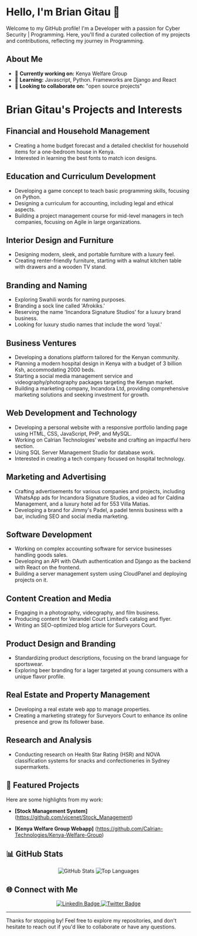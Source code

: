 # Hello, I'm Brian Gitau 👋

Welcome to my GitHub profile! I'm a Developer with a passion for Cyber Security | Programming. Here, you'll find a curated collection of my projects and contributions, reflecting my journey in Programming.

## About Me

- 🔭 **Currently working on:** Kenya Welfare Group
- 🌱 **Learning:** Javascript, Python. Frameworks are Django and React
- 👯 **Looking to collaborate on:** "open source projects"
# Brian Gitau's Projects and Interests

## Financial and Household Management
- Creating a home budget forecast and a detailed checklist for household items for a one-bedroom house in Kenya.
- Interested in learning the best fonts to match icon designs.

## Education and Curriculum Development
- Developing a game concept to teach basic programming skills, focusing on Python.
- Designing a curriculum for accounting, including legal and ethical aspects.
- Building a project management course for mid-level managers in tech companies, focusing on Agile in large organizations.

## Interior Design and Furniture
- Designing modern, sleek, and portable furniture with a luxury feel.
- Creating renter-friendly furniture, starting with a walnut kitchen table with drawers and a wooden TV stand.

## Branding and Naming
- Exploring Swahili words for naming purposes.
- Branding a sock line called 'Afrokiks.'
- Reserving the name 'Incandora Signature Studios' for a luxury brand business.
- Looking for luxury studio names that include the word 'loyal.'

## Business Ventures
- Developing a donations platform tailored for the Kenyan community.
- Planning a modern hospital design in Kenya with a budget of 3 billion Ksh, accommodating 2000 beds.
- Starting a social media management service and videography/photography packages targeting the Kenyan market.
- Building a marketing company, Incandora Ltd, providing comprehensive marketing solutions and seeking investment for growth.

## Web Development and Technology
- Developing a personal website with a responsive portfolio landing page using HTML, CSS, JavaScript, PHP, and MySQL.
- Working on Calrian Technologies’ website and crafting an impactful hero section.
- Using SQL Server Management Studio for database work.
- Interested in creating a tech company focused on hospital technology.

## Marketing and Advertising
- Crafting advertisements for various companies and projects, including WhatsApp ads for Incandora Signature Studios, a video ad for Caldina Management, and a luxury hotel ad for 553 Villa Matias.
- Developing a brand for Jimmy's Padel, a padel tennis business with a bar, including SEO and social media marketing.

## Software Development
- Working on complex accounting software for service businesses handling goods sales.
- Developing an API with OAuth authentication and Django as the backend with React on the frontend.
- Building a server management system using CloudPanel and deploying projects on it.

## Content Creation and Media
- Engaging in a photography, videography, and film business.
- Producing content for Verandel Court Limited’s catalog and flyer.
- Writing an SEO-optimized blog article for Surveyors Court.

## Product Design and Branding
- Standardizing product descriptions, focusing on the brand language for sportswear.
- Exploring beer branding for a lager targeted at young consumers with a unique flavor profile.

## Real Estate and Property Management
- Developing a real estate web app to manage properties.
- Creating a marketing strategy for Surveyors Court to enhance its online presence and grow its follower base.

## Research and Analysis
- Conducting research on Health Star Rating (HSR) and NOVA classification systems for snacks and confectioneries in Sydney supermarkets.
  

## 🌟 Featured Projects

Here are some highlights from my work:

- **[Stock Management System]** (https://github.com/vicenet/Stock_Management)


- **[Kenya Welfare Group Webapp]** (https://github.com/Calrian-Technologies/Kenya-Welfare-Group)
 


## 📊 GitHub Stats

<div align="center">
  <img src="https://github-readme-stats.vercel.app/api?username=vicenet&show_icons=true&theme=radical" alt="GitHub Stats" />
  <img src="https://github-readme-stats.vercel.app/api/top-langs/?username=vicenet&layout=compact&theme=radical" alt="Top Languages" />
</div>

## 🌐 Connect with Me

<div align="center">
  <a href="https://www.linkedin.com/in/briangitaudeveloper/">
    <img src="https://img.shields.io/badge/LinkedIn-Connect-blue?style=flat&logo=linkedin" alt="LinkedIn Badge" />
  </a>
  <a href="https://twitter.com/@mgbriann">
    <img src="https://img.shields.io/badge/Twitter-Follow-blue?style=flat&logo=twitter" alt="Twitter Badge" />
  </a>
</div>

---

Thanks for stopping by! Feel free to explore my repositories, and don't hesitate to reach out if you'd like to collaborate or have any questions.
